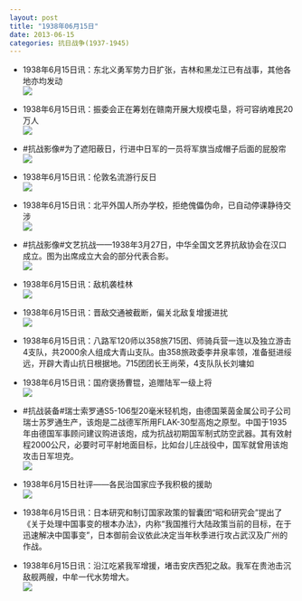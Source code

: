 ```yaml
---
layout: post
title: "1938年06月15日"
date: 2013-06-15
categories: 抗日战争(1937-1945)
---
```


<meta name="referrer" content="no-referrer" />

- 1938年6月15日讯：东北义勇军势力日扩张，吉林和黑龙江已有战事，其他各地亦均发动 <br/><img src="https://ww3.sinaimg.cn/large/aca367d8jw1e5p640ocq6j20c10n1q4b.jpg" />

- 1938年6月15日讯：振委会正在筹划在赣南开展大规模屯垦，将可容纳难民20万人 <br/><img src="https://ww4.sinaimg.cn/large/aca367d8jw1e5p4dodeiij20c10p6779.jpg" />

- #抗战影像#为了遮阳蔽日，行进中日军的一员将军旗当成帽子后面的屁股帘 <br/><img src="https://ww2.sinaimg.cn/large/aca367d8jw1e5p2mrnijoj20hs0dpjt9.jpg" />

- 1938年6月15日讯：伦敦名流游行反日 <br/><img src="https://ww2.sinaimg.cn/large/aca367d8jw1e5p0wjgxp1j20890kjq48.jpg" />

- 1938年6月15日讯：北平外国人所办学校，拒绝傀儡伪命，已自动停课静待交涉 <br/><img src="https://ww3.sinaimg.cn/large/aca367d8jw1e5oxfuo5kvj20c10ncjtv.jpg" />

- #抗战影像#文艺抗战——1938年3月27日，中华全国文艺界抗敌协会在汉口成立。图为出席成立大会的部分代表合影。 <br/><img src="https://ww3.sinaimg.cn/large/aca367d8jw1e5otyuxtsbj20i209d41k.jpg" />

- 1938年6月15日讯：敌机袭桂林 <br/><img src="https://ww2.sinaimg.cn/large/aca367d8jw1e5os8sxasbj20c10if0uo.jpg" />

- 1938年6月15日讯：晋敌交通被截断，偏关北敌复增援进扰 <br/><img src="https://ww2.sinaimg.cn/large/aca367d8jw1e5oqi6tkqej20c10qxgnw.jpg" />

- 1938年6月15日讯：八路军120师以358旅715团、师骑兵营一连以及独立游击4支队，共2000余人组成大青山支队。由358旅政委李井泉率领，准备挺进绥远，开辟大青山抗日根据地。715团团长王尚荣，4支队队长刘墉如 

- 1938年6月15日讯：国府褒扬曹锟，追赠陆军一级上将 <br/><img src="https://ww4.sinaimg.cn/large/aca367d8jw1e5on1iucuij20bd0klta8.jpg" />

- #抗战装备#瑞士索罗通S5-106型20毫米轻机炮，由德国莱茵金属公司子公司瑞士苏罗通生产，该炮是二战德军所用FLAK-30型高炮之原型。中国于1935年由德国军事顾问建议购进该炮，成为抗战初期国军制式防空武器。其有效射程2000公尺，必要时可平射地面目标，比如台儿庄战役中，国军就曾用该炮攻击日军坦克。 <br/><img src="https://ww2.sinaimg.cn/large/aca367d8jw1e5olaxt0xzj20qc0joq6v.jpg" />

- 1938年6月15日社评——各民治国家应予我积极的援助 <br/><img src="https://ww1.sinaimg.cn/large/aca367d8jw1e5ojk3ydtej20c10r5q6q.jpg" />

- 1938年6月15日讯：日本研究和制订国家政策的智囊团“昭和研究会”提出了《关于处理中国事变的根本办法》，内称“我国推行大陆政策当前的目标，在于迅速解决中国事变”，日本御前会议依此决定当年秋季进行攻占武汉及广州的作战。 

- 1938年6月15日讯：沿江吃紧我军增援，堵击安庆西犯之敌。我军在贵池击沉敌舰两艘，中牟一代水势增大。 <br/><img src="https://ww1.sinaimg.cn/large/aca367d8jw1e5og3iwt7fj20c117p0wq.jpg" />

